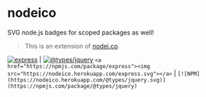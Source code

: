 # nodeico

SVG node.js badges for scoped packages as well!
> This is an extension of [nodei.co].

[![express](https://nodeico.herokuapp.com/express.svg)](https://npmjs.com/package/express) | [![@types/jquery](https://nodeico.herokuapp.com/@types/jquery.svg)](https://npmjs.com/package/@types/jquery)
`<a href="https://npmjs.com/package/express"><img src="https://nodeico.herokuapp.com/express.svg"></a>` | `[![NPM](https://nodeico.herokuapp.com/@types/jquery.svg)](https://npmjs.com/package/@types/jquery)`


[nodei.co]: https://github.com/rvagg/nodei.co
